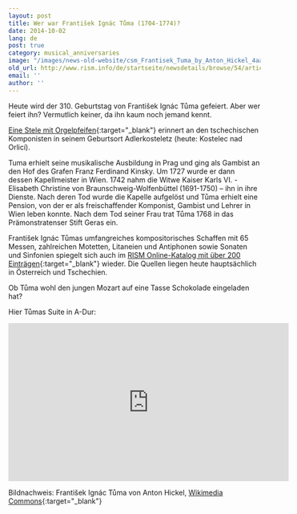 ```yaml
---
layout: post
title: Wer war František Ignác Tůma (1704-1774)?
date: 2014-10-02
lang: de
post: true
category: musical_anniversaries
image: "/images/news-old-website/csm_Frantisek_Tuma_by_Anton_Hickel_4aa4179ca3.jpg"
old_url: http://www.rism.info/de/startseite/newsdetails/browse/54/article/64/who-was-frantisek-ignac-tuma-1704-1774.html
email: ''
author: ''
---
```


Heute wird der 310. Geburtstag von František Ignác Tůma gefeiert. Aber wer feiert ihn? Vermutlich keiner, da ihn kaum noch jemand kennt.

[Eine Stele mit Orgelpfeifen](http://commons.wikimedia.org/wiki/File:Kostelec_nad_Orlic%C3%AD-Franti%C5%A1ek_Ign%C3%A1c_T%C5%AFma.jpg?uselang=de){:target="_blank"} erinnert an den tschechischen Komponisten in seinem Geburtsort Adlerkosteletz (heute: Kostelec nad Orlicí).

Tuma erhielt seine musikalische Ausbildung in Prag und ging als Gambist an den Hof des Grafen Franz Ferdinand Kinsky. Um 1727 wurde er dann dessen Kapellmeister in Wien. 1742 nahm die Witwe Kaiser Karls VI. - Elisabeth Christine von Braunschweig-Wolfenbüttel (1691-1750) – ihn in ihre Dienste. Nach deren Tod wurde die Kapelle aufgelöst und Tůma erhielt eine Pension, von der er als freischaffender Komponist, Gambist und Lehrer in Wien leben konnte. Nach dem Tod seiner Frau trat Tůma 1768 in das Prämonstratenser Stift Geras ein.

František Ignác Tůmas umfangreiches kompositorisches Schaffen mit 65 Messen, zahlreichen Motetten, Litaneien und Antiphonen sowie Sonaten und Sinfonien spiegelt sich auch im [RISM Online-Katalog mit über 200 Einträgen](https://opac.rism.info/search?View=rism&author=tuma+frantisek){:target="_blank"} wieder. Die Quellen liegen heute hauptsächlich in Österreich und Tschechien.

Ob Tůma wohl den jungen Mozart auf eine Tasse Schokolade eingeladen hat?

Hier Tůmas Suite in A-Dur: 

<iframe width="560" height="315" src="https://www.youtube.com/embed/HeAy3XKeLoA" frameborder="0" allow="accelerometer; autoplay; clipboard-write; encrypted-media; gyroscope; picture-in-picture" allowfullscreen></iframe> 


Bildnachweis: František Ignác Tůma von Anton Hickel, [Wikimedia Commons](http://commons.wikimedia.org/wiki/Category:Franti%C5%A1ek_Ign%C3%A1c_T%C5%AFma?uselang=de#mediaviewer/File:Franti%C5%A1ek_Tuma_by_Anton_Hickel.jpg){:target="_blank"}
